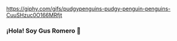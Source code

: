 https://giphy.com/gifs/pudgypenguins-pudgy-penguin-penguins-CuuSHzuc0O166MRfjt

### ¡Hola! Soy Gus Romero 👋




<!--
**Gusmilo88/Gusmilo88** is a ✨ _special_ ✨ repository because its `README.md` (this file) appears on your GitHub profile.

Here are some ideas to get you started:

- 🔭 I’m currently working on ...
- 🌱 I’m currently learning ...
- 👯 I’m looking to collaborate on ...
- 🤔 I’m looking for help with ...
- 💬 Ask me about ...
- 📫 How to reach me: ...
- 😄 Pronouns: ...
- ⚡ Fun fact: ...
-->
